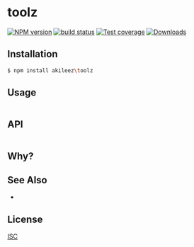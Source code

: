 # toolz
[![NPM version][npm-image]][npm-url]
[![build status][travis-image]][travis-url]
[![Test coverage][coveralls-image]][coveralls-url]
[![Downloads][downloads-image]][downloads-url]

## Installation
```bash
$ npm install akileez\toolz
```

## Usage
```js

```

## API
```js

```

## Why?


## See Also
-

## License
[ISC](https://tldrlegal.com/license/ISC-license)

[npm-image]: https://img.shields.io/npm/v/toolz.svg?style=flat-square
[npm-url]: https://npmjs.org/package/toolz
[travis-image]: https://img.shields.io/travis/akileez/toolz.svg?style=flat-square
[travis-url]: https://travis-ci.org/akileez/toolz
[coveralls-image]: https://img.shields.io/coveralls/akileez/toolz.svg?style=flat-square
[coveralls-url]: https://coveralls.io/r/akileez/toolz?branch=master
[downloads-image]: http://img.shields.io/npm/dm/toolz.svg?style=flat-square
[downloads-url]: https://npmjs.org/package/toolz
